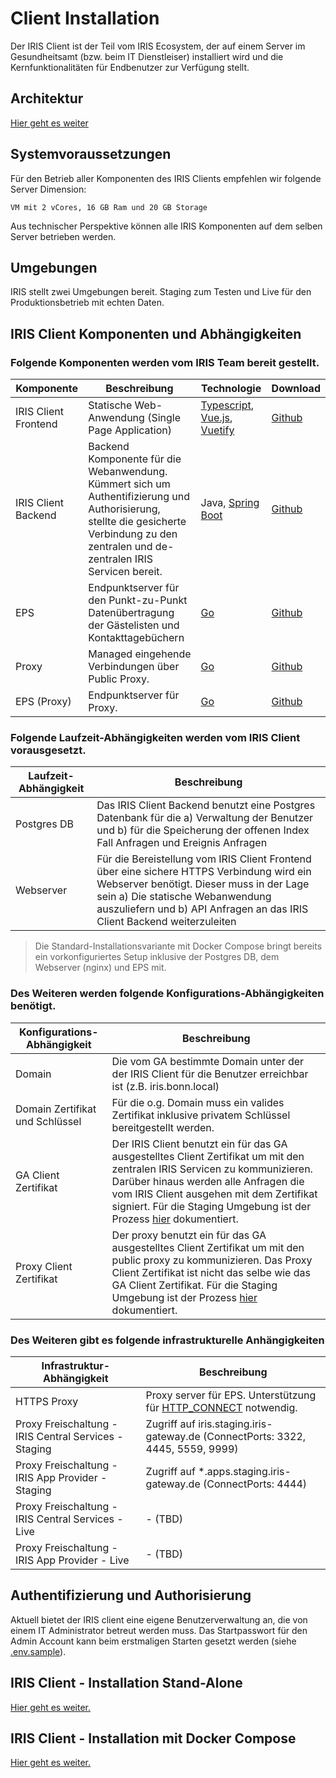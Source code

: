 # Client Installation

Der IRIS Client ist der Teil vom IRIS Ecosystem, der auf einem Server im Gesundheitsamt (bzw. beim IT Dienstleiser) installiert wird und die Kernfunktionalitäten für Endbenutzer zur Verfügung stellt.

## Architektur

[Hier geht es weiter](./Architektur.md)


## Systemvoraussetzungen

Für den Betrieb aller Komponenten des IRIS Clients empfehlen wir folgende Server Dimension:

```
VM mit 2 vCores, 16 GB Ram und 20 GB Storage
```

Aus technischer Perspektive können alle IRIS Komponenten auf dem selben Server betrieben werden.

## Umgebungen

IRIS stellt zwei Umgebungen bereit. Staging zum Testen und Live für den Produktionsbetrieb mit echten Daten. 


## IRIS Client Komponenten und Abhängigkeiten

### Folgende Komponenten werden vom IRIS Team bereit gestellt.


| Komponente           | Beschreibung                                                                                                                                                                             | Technologie                                                                                                       | Download |
| -------------------- | ---------------------------------------------------------------------------------------------------------------------------------------------------------------------------------------- | ----------------------------------------------------------------------------------------------------------------- | -|
| IRIS Client Frontend | Statische Web-Anwendung (Single Page Application)                                                                                                                                        | [Typescript](https://www.typescriptlang.org/), [Vue.js](https://vuejs.org/), [Vuetify](https://vuetifyjs.com/en/) | [Github](https://github.com/iris-connect/iris-client/releases) |
| IRIS Client Backend  | Backend Komponente für die Webanwendung. Kümmert sich um Authentifizierung und Authorisierung, stellte die gesicherte Verbindung zu den zentralen und de-zentralen IRIS Servicen bereit. | Java, [Spring Boot](https://spring.io/projects/spring-boot) | [Github](https://github.com/iris-connect/iris-client/releases) |                                                       |
| EPS                  | Endpunktserver für den Punkt-zu-Punkt Datenübertragung der Gästelisten und Kontakttagebüchern                                                       | [Go](https://golang.org/)                                                                                         |  [Github](https://github.com/iris-connect/eps/releases) |
| Proxy                  | Managed eingehende Verbindungen über Public Proxy.                                                       | [Go](https://golang.org/)                                                                                         |  [Github](https://github.com/iris-connect/eps/releases) |
| EPS (Proxy)                  | Endpunktserver für Proxy.                                                       | [Go](https://golang.org/)                                                                                         |  [Github](https://github.com/iris-connect/eps/releases) |

### Folgende Laufzeit-Abhängigkeiten werden vom IRIS Client vorausgesetzt.

| Laufzeit-Abhängigkeit | Beschreibung                                                                                                                                                                                                                                         |
| --------------------- | ---------------------------------------------------------------------------------------------------------------------------------------------------------------------------------------------------------------------------------------------------- |
| Postgres DB           | Das IRIS Client Backend benutzt eine Postgres Datenbank für die a) Verwaltung der Benutzer und b) für die Speicherung der offenen Index Fall Anfragen und Ereignis Anfragen                                                                          |
| Webserver             | Für die Bereistellung vom IRIS Client Frontend über eine sichere HTTPS Verbindung wird ein Webserver benötigt. Dieser muss in der Lage sein a) Die statische Webanwendung auszuliefern und b) API Anfragen an das IRIS Client Backend weiterzuleiten |

> Die Standard-Installationsvariante mit Docker Compose bringt bereits ein vorkonfiguriertes Setup inklusive der Postgres DB, dem Webserver (nginx) und EPS mit.

### Des Weiteren werden folgende Konfigurations-Abhängigkeiten benötigt.

| Konfigurations-Abhängigkeit     | Beschreibung                                                                                                                                                                                                                                                                                                    |
| ------------------------------- | --------------------------------------------------------------------------------------------------------------------------------------------------------------------------------------------------------------------------------------------------------------------------------------------------------------- |
| Domain                          | Die vom GA bestimmte Domain unter der der IRIS Client für die Benutzer erreichbar ist (z.B. iris.bonn.local)                                                                                                                                                                                                    |
| Domain Zertifikat und Schlüssel | Für die o.g. Domain muss ein valides Zertifikat inklusive privatem Schlüssel bereitgestellt werden.                                                                                                                                                                                                             |
| GA Client Zertifikat            | Der IRIS Client benutzt ein für das GA ausgestelltes Client Zertifikat um mit den zentralen IRIS Servicen zu kommunizieren. Darüber hinaus werden alle Anfragen die vom IRIS Client ausgehen mit dem Zertifikat signiert. Für die Staging Umgebung ist der Prozess [hier](Certificate-Process-Staging.md) dokumentiert. |
| Proxy Client Zertifikat         | Der proxy benutzt ein für das GA ausgestelltes Client Zertifikat um mit den public proxy zu kommunizieren. Das Proxy Client Zertifikat ist nicht das selbe wie das GA Client Zertifikat. Für die Staging Umgebung ist der Prozess [hier](Certificate-Process-Staging.md) dokumentiert. |

### Des Weiteren gibt es folgende infrastrukturelle Anhängigkeiten

| Infrastruktur-Abhängigkeit                            | Beschreibung                                                                                                                         |
| ----------------------------------------------------- | ------------------------------------------------------------------------------------------------------------------------------------ |
| HTTPS Proxy                                           | Proxy server für EPS. Unterstützung für [HTTP_CONNECT](https://developer.mozilla.org/en-US/docs/Web/HTTP/Methods/CONNECT) notwendig. |
| Proxy Freischaltung - IRIS Central Services - Staging | Zugriff auf iris.staging.iris-gateway.de (ConnectPorts: 3322, 4445, 5559, 9999)                                                            |
| Proxy Freischaltung - IRIS App Provider - Staging     | Zugriff auf \*.apps.staging.iris-gateway.de (ConnectPorts: 4444)                                                                     |
| Proxy Freischaltung - IRIS Central Services - Live    | - (TBD)                                                                                                                              |
| Proxy Freischaltung - IRIS App Provider - Live        | - (TBD)                                                                                                                              |

## Authentifizierung und Authorisierung

Aktuell bietet der IRIS client eine eigene Benutzerverwaltung an, die von einem IT Administrator betreut werden muss. Das Startpasswort für den Admin Account kann beim erstmaligen Starten gesetzt werden (siehe [.env.sample](../.env.sample)).

## IRIS Client - Installation Stand-Alone

[Hier geht es weiter. ](./Installation-Standalone.md)


## IRIS Client - Installation mit Docker Compose

[Hier geht es weiter. ](./Installation-Docker-Compose.md)

